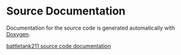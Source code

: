 # Source Documentation #

Documentation for the source code is generated automatically with [Doxygen](http://www.stack.nl/~dimitri/doxygen).

[battletank211 source code documentation](http://battletank211.googlecode.com/svn/doc/html/index.html)